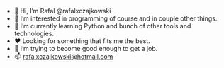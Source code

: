 - 👋 Hi, I’m Rafal @rafalxczajkowski
- 👀 I’m interested in programming of course and in couple other things.
- 🌱 I’m currently learning Python and bunch of other tools and technologies.
- ❤️ Looking for something that fits me the best.
- 💞️ I’m trying to become good enough to get a job.
- 📫 rafalxczajkowski@hotmail.com

<!---
xrttrx/xrttrx is a ✨ special ✨ repository because its `README.md` (this file) appears on your GitHub profile.
You can click the Preview link to take a look at your changes.
--->
